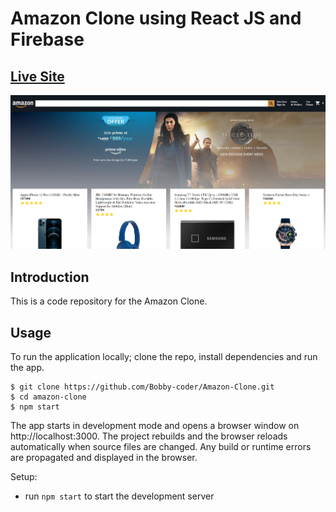 
# Amazon Clone using React JS and Firebase

## [Live Site](https://clone-ff7af.web.app)

![Live-Site-Screenshot](public/LiveSiteScreenshot.png)

## Introduction

This is a code repository for the Amazon Clone.

## Usage

To run the application locally; clone the repo, install dependencies and run the app.

```
$ git clone https://github.com/Bobby-coder/Amazon-Clone.git
$ cd amazon-clone
$ npm start
```

The app starts in development mode and opens a browser window on http://localhost:3000. The project rebuilds and the browser reloads automatically when source files are changed. Any build or runtime errors are propagated and displayed in the browser.

Setup:

- run `npm start` to start the development server
